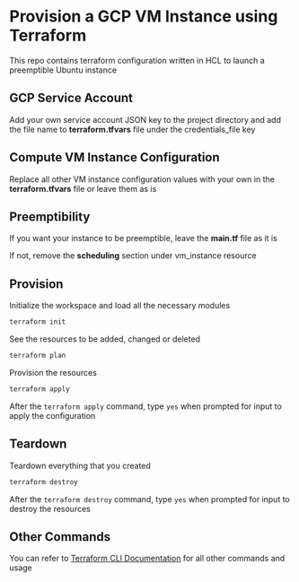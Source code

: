 # Provision a GCP VM Instance using Terraform

This repo contains terraform configuration written in HCL to launch a preemptible Ubuntu instance

## GCP Service Account

Add your own service account JSON key to the project directory and add the file name to **terraform.tfvars** file under the credentials_file key

## Compute VM Instance Configuration

Replace all other VM instance configuration values with your own in the **terraform.tfvars** file or leave them as is

## Preemptibility

If you want your instance to be preemptible, leave the **main.tf** file as it is

If not, remove the **scheduling** section under vm_instance resource

## Provision

Initialize the workspace and load all the necessary modules

```bash
terraform init
```

See the resources to be added, changed or deleted

```bash
terraform plan
```

Provision the resources

```bash
terraform apply
```

After the `terraform apply` command, type `yes` when prompted for input to apply the configuration

## Teardown

Teardown everything that you created

```bash
terraform destroy
```

After the `terraform destroy` command, type `yes` when prompted for input to destroy the resources

## Other Commands

You can refer to [Terraform CLI Documentation](https://www.terraform.io/docs/commands/index.html) for all other commands and usage
